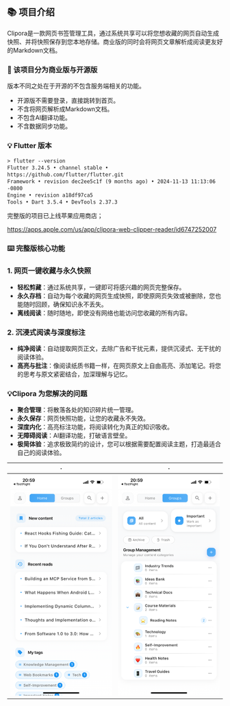 



## 📚 项目介绍
Clipora是一款网页书签管理工具，通过系统共享可以将您想收藏的网页自动生成快照、并将快照保存到您本地存储。商业版的同时会将网页文章解析成阅读更友好的Markdown文档。


### 📏 该项目分为商业版与开源版
版本不同之处在于开源的不包含服务端相关的功能。
- 开源版不需要登录，直接跳转到首页。
- 不含将网页解析成Markdown文档。
- 不包含AI翻译功能。
- 不含数据同步功能。


### 💡 Flutter 版本
```shell
> flutter --version
Flutter 3.24.5 • channel stable • https://github.com/flutter/flutter.git
Framework • revision dec2ee5c1f (9 months ago) • 2024-11-13 11:13:06 -0800
Engine • revision a18df97ca5
Tools • Dart 3.5.4 • DevTools 2.37.3 
```

完整版的项目已上线苹果应用商店； 

https://apps.apple.com/us/app/clipora-web-clipper-reader/id6747252007


### ⌨️ 完整版核心功能 

### 1. 网页一键收藏与永久快照
- **轻松剪藏**：通过系统共享，一键即可将感兴趣的网页完整保存。
- **永久存档**：自动为每个收藏的网页生成快照，即使原网页失效或被删除，您也能随时回顾，确保知识永不丢失。
- **离线阅读**：随时随地，即使没有网络也能访问您收藏的所有内容。

### 2. 沉浸式阅读与深度标注
- **纯净阅读**：自动提取网页正文，去除广告和干扰元素，提供沉浸式、无干扰的阅读体验。
- **高亮与批注**：像阅读纸质书籍一样，在网页原文上自由高亮、添加笔记。将您的思考与原文紧密结合，加深理解与记忆。


### 💡Clipora 为您解决的问题

*   **聚合管理**：将散落各处的知识碎片统一管理。
*   **永久保存**：网页快照功能，让您的收藏永不失效。
*   **深度内化**：高亮标注功能，将阅读转化为真正的知识吸收。
*   **无障碍阅读**：AI翻译功能，打破语言壁垒。
*   **极简体验**：追求极致简约的设计，您可以根据需要配置阅读主题，打造最适合自己的阅读体验。


|                          ·                           |                          ·                           |
|:----------------------------------------------------:|:----------------------------------------------------:|
| ![首页](docs/img/6c134a5a3d5140031d12f782f9d8fa8a.png) | ![首页](docs/img/65ab1b87521c92a357ad628c670b9b03.png) 
